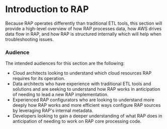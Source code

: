 # Introduction to RAP

Because RAP operates differently than traditional ETL tools, this section will provide a high-level overview of how RAP processes data, how AWS drives data flow in RAP, and how RAP is structured internally which will help when troubleshooting issues.

### Audience

The intended audiences for this section are the following:

* Cloud architects looking to understand which cloud resources RAP requires for its operation.
* Data architects who have experience with traditional ETL tools and solutions and are seeking to understand how RAP works in anticipation of needing to lead a new RAP implementation.
* Experienced RAP configurators who are looking to understand more deeply how RAP works and more efficient ways configure RAP sources by leveraging RAP's internal metadata.
* Developers looking to gain a deeper understanding of what RAP does in anticipation of needing to work on RAP core processing code.



